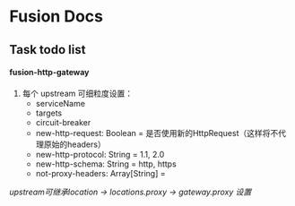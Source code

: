 # Fusion Docs

## Task todo list

#### fusion-http-gateway

1. 每个 upstream 可细粒度设置：
    - serviceName
    - targets
    - circuit-breaker
    - new-http-request: Boolean = 是否使用新的HttpRequest（这样将不代理原始的headers）
    - new-http-protocol: String = 1.1, 2.0
    - new-http-schema: String = http, https
    - not-proxy-headers: Array[String] = 

*upstream可继承location -> locations.proxy -> gateway.proxy 设置*
